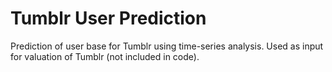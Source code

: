 # Tumblr User Prediction
Prediction of user base for Tumblr using time-series analysis. Used as input for valuation of Tumblr (not included in code).